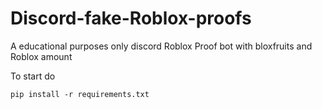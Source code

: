 # Discord-fake-Roblox-proofs
A educational purposes only discord Roblox Proof bot with bloxfruits and Roblox amount

To start do 
```
pip install -r requirements.txt
```
